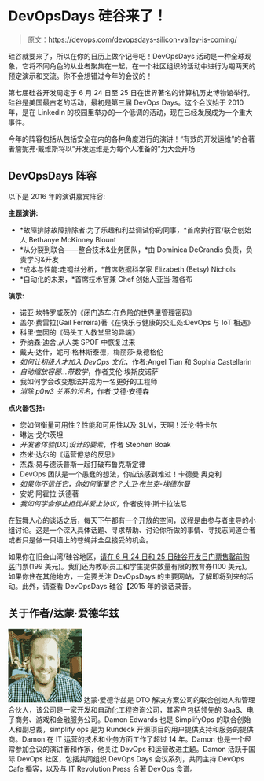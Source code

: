 # DevOpsDays 硅谷来了！

> 原文：<https://devops.com/devopsdays-silicon-valley-is-coming/>

硅谷就要来了，所以在你的日历上做个记号吧！DevOpsDays 活动是一种全球现象，它将不同角色的从业者聚集在一起，在一个社区组织的活动中进行为期两天的预定演示和交流。你不会想错过今年的会议的！

第七届硅谷开发周定于 6 月 24 日至 25 日在世界著名的计算机历史博物馆举行。硅谷是美国最古老的活动，最初是第三届 DevOps Days。这个会议始于 2010 年，是在 LinkedIn 的校园里举办的一个低调的活动，现在已经发展成为一个重大事件。

今年的阵容包括从包括安全在内的各种角度进行的演讲！“有效的开发运维”的合著者詹妮弗·戴维斯将以“开发运维是为每个人准备的”为大会开场

## DevOpsDays 阵容

以下是 2016 年的演讲嘉宾阵容:

**主题演讲:**

*   *故障排除故障排除者:为了乐趣和利益调试你的同事，*首席执行官/联合创始人 Bethanye McKinney Blount
*   *从分裂到联合——整合技术&业务团队，*由 Dominica DeGrandis 负责，负责学习&开发
*   *成本与性能:走钢丝分析，*首席数据科学家 Elizabeth (Betsy) Nichols
*   *自动化的未来，*首席技术官兼 Chef 创始人亚当·雅各布

**演示:**

*   诺亚·坎特罗威茨的《闭门造车:在危险的世界里管理密码》
*   盖尔·费雷拉(Gail Ferreira)著《在快乐与健康的交汇处:DevOps 与 IoT 相遇》
*   科里·奎因的《码头工人教堂里的异端》
*   乔纳森·迪舍,从人类 SPOF 中恢复过来
*   戴夫·达什，妮可·格林斯泰德，梅丽莎·桑德格伦
*   *如何让初级人才加入 DevOps 文化*，作者:Angel Tian 和 Sophia Castellarin
*   *自动缩放容器…带数学*，作者艾伦·埃斯皮诺萨
*   我如何学会改变想法并成为一名更好的工程师
*   *消除 p0w3 关系的污名*，作者:艾德·安德森

**点火器包括:**

*   您如何衡量可用性？性能和可用性以及 SLM，天啊！沃伦·特卡尔
*   琳达·戈尔茨坦
*   *开发者体验(DX)设计的要素*，作者 Stephen Boak
*   杰米·达尔的《运营倦怠的反思》
*   杰森·易与德沃普斯一起打破布鲁克斯定律
*   DevOps 团队是一个愚蠢的想法，你应该感到难过！卡德曼·奥克利
*   *如果你不信任它，你如何衡量它？大卫·布兰克-埃德尔曼*
*   安妮·阿霍拉·沃德著
*   *我如何学会停止担忧并爱上协议*，作者皮特·斯卡拉法尼

在鼓舞人心的谈话之后，每天下午都有一个开放的空间，议程是由参与者主导的小组讨论。这是一个深入具体话题、寻求帮助、讨论你所做的事情、寻找志同道合者或者只是做一只墙上的苍蝇并全盘接受的机会。

如果你在旧金山湾/硅谷地区，[请在 6 月 24 日和 25 日硅谷开发日门票售罄前购买](https://dodsv2016.busyconf.com/bookings/new)门票(199 美元)。我们还为教职员工和学生提供数量有限的教育券(100 美元)。如果你住在其他地方，一定要关注 DevOpsDays 的主要网站，了解即将到来的活动。此外，请查看 DevOpsDays 硅谷【2015 年的谈话录音。

## 关于作者/达蒙·爱德华兹

[![41368124db43a27257c31df174a61357_400x400](img/077b3f9bdf522fb46a1251a06c19cfc6.png)](https://devops.com/wp-content/uploads/2015/10/41368124db43a27257c31df174a61357_400x400.jpeg) 达蒙·爱德华兹是 DTO 解决方案公司的联合创始人和管理合伙人，该公司是一家开发和自动化工程咨询公司，其客户包括领先的 SaaS、电子商务、游戏和金融服务公司。Damon Edwards 也是 SimplifyOps 的联合创始人和副总裁，simplify ops 是为 Rundeck 开源项目的用户提供支持和服务的提供商。Damon 在 IT 运营的技术和业务方面工作了超过 14 年。Damon 也是一个经常参加会议的演讲者和作家，他关注 DevOps 和运营改进主题。Damon 活跃于国际 DevOps 社区，包括共同组织 DevOps Days 会议系列，共同主持 DevOps Cafe 播客，以及与 IT Revolution Press 合著 DevOps 食谱。